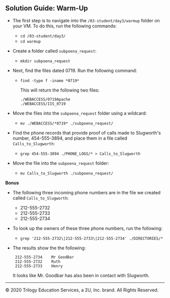 ## Solution Guide: Warm-Up


- The first step is to navigate into the `/03-student/day3/warmup` folder on your VM. To do this, run the following commands:
   - `cd /03-student/day3/`
   - `cd warmup`

- Create a folder called `subpoena_request`:

  - `mkdir subpoena_request`

- Next, find the files dated 0719. Run the following command:   

  - `find -type f -iname *0719*`

     This will return the following two files:
       ```
       ./WEBACCESS/0719Apache
       ./WEBACCESS/IIS_0719
       ```
- Move the files into the `subpoena_request` folder using a wildcard:

  - `mv ./WEBACCESS/*0719* ./subpoena_request/`

 - Find the phone records that provide proof of calls made to Slugworth's number,  454-555-3894, and place them in a file called `Calls_to_Slugworth`:

   - `grep 454-555-3894 ./PHONE_LOGS/* > Calls_to_Slugworth`

- Move the file into the `subpoena_request` folder:

  - `mv Calls_to_Slugworth ./subpoena_request/`


**Bonus**

- The following three incoming phone numbers are in the file we created called `Calls_to_Slugworth`:
  - 212-555-2732
  - 212-555-2733
  - 212-555-2734

- To look up the owners of these three phone numbers, run the following:

  -  `grep '212-555-2732\|212-555-2733\|212-555-2734' ./DIRECTORIES/*`

- The results show the the following:

       212-555-2734    Mr GoodBar  
       212-555-2732    Ruth  
       212-555-2733    Henry

  It looks like Mr. Goodbar has also been in contact with Slugworth.      

---
© 2020 Trilogy Education Services, a 2U, Inc. brand. All Rights Reserved.
